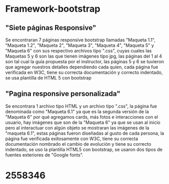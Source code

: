 # Framework-bootstrap #

## "Siete páginas Responsive" ## 
Se encontraran 7 páginas responsive bootstrap llamadas "Maqueta 1.1", "Maqueta 1.2", "Maqueta 2", "Maqueta 3", "Maqueta 4", "Maqueta 5" y "Maqueta 6" con sus respectivo archivos tipo ".css", cuyas cuales las Maquetas 5 y 6 son las que tienen imágenes tipo jpg, las páginas del 1 al 4 son tal cual la guía propuesta por el instructor, las páginas 5 y 6 se tuvieron que agregar nuestros detalles dependiendo cada quien, cada página fue verificada en W3C, tiene su correcta documentación y correcto indentado, se usa plantilla de HTML 5 con bootstrap

## "Pagina responsive personalizada" ##
Se encontrara 1 archivo tipo HTML y un archivo tipo ".css", la página fue denominada como "Maqueta 6.1" ya que es la segunda versión de la "Maqueta 6" por qué agregamos cards, más fotos e interacciones con el usuario, hay imágenes que son de la "Maqueta 6" ya que se usan al inicio pero al interactuar con algún objeto se mostraran las imágenes de la "maqueta 6.1", estas páginas fueron diseñadas al gusto de cada persona, la página fue verificada exitosamente con W3C, tiene su correcta documentación nombrado el cambio de evolución y tiene su correcto indentado, se uso la plantilla HTML5 con bootstrap, se usaron dos tipos de fuentes exteriores de "Google fonts".

# 2558346 #
